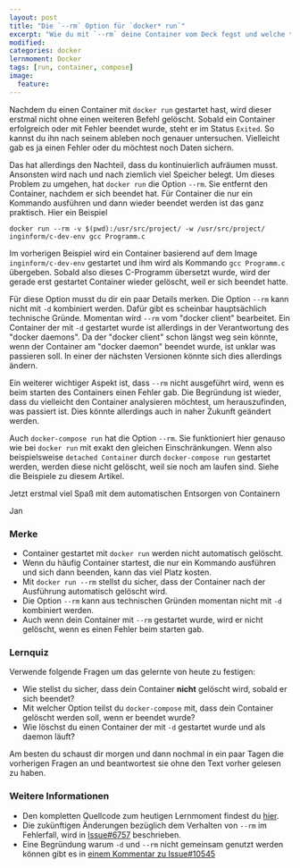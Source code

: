 ```yaml
---
layout: post
title: "Die `--rm` Option für `docker* run`"
excerpt: "Wie du mit `--rm` deine Container vom Deck fegst und welche trotzdem stehen bleiben."
modified:
categories: docker
lernmoment: Docker
tags: [run, container, compose]
image:
  feature: 
---
```


Nachdem du einen Container mit `docker run` gestartet hast, wird dieser erstmal nicht ohne einen weiteren Befehl gelöscht. Sobald ein Container erfolgreich oder mit Fehler beendet wurde, steht er im Status `Exited`. So kannst du ihn nach seinem ableben noch genauer untersuchen. Vielleicht gab es ja einen Fehler oder du möchtest noch Daten sichern.

Das hat allerdings den Nachteil, dass du kontinuierlich aufräumen musst. Ansonsten wird nach und nach ziemlich viel Speicher belegt. Um dieses Problem zu umgehen, hat `docker run` die Option `--rm`. Sie entfernt den Container, nachdem er sich beendet hat. Für Container die nur ein Kommando ausführen und dann wieder beendet werden ist das ganz praktisch. Hier ein Beispiel

```
docker run --rm -v $(pwd):/usr/src/project/ -w /usr/src/project/ inginform/c-dev-env gcc Programm.c
```

Im vorherigen Beispiel wird ein Container basierend auf dem Image `inginform/c-dev-env` gestartet und ihm wird als Kommando `gcc Programm.c` übergeben. Sobald also dieses C-Programm übersetzt wurde, wird der gerade erst gestartet Container wieder gelöscht, weil er sich beendet hatte.

Für diese Option musst du dir ein paar Details merken. Die Option `--rm` kann nicht mit `-d` kombiniert werden. Dafür gibt es scheinbar hauptsächlich technische Gründe. Momentan wird `--rm` vom "docker client" bearbeitet. Ein Container der mit `-d` gestartet wurde ist allerdings in der Verantwortung des "docker daemons". Da der "docker client" schon längst weg sein könnte, wenn der Container am "docker daemon" beendet wurde, ist unklar was passieren soll. In einer der nächsten Versionen könnte sich dies allerdings ändern.

Ein weiterer wichtiger Aspekt ist, dass `--rm` nicht ausgeführt wird, wenn es beim starten des Containers einen Fehler gab. Die Begründung ist wieder, dass du vielleicht den Container analysieren möchtest, um herauszufinden, was passiert ist. Dies könnte allerdings auch in naher Zukunft geändert werden.

Auch `docker-compose run` hat die Option `--rm`. Sie funktioniert hier genauso wie bei `docker run` mit exakt den gleichen Einschränkungen. Wenn also beispielsweise `detached Container` durch `docker-compose run` gestartet werden, werden diese nicht gelöscht, weil sie noch am laufen sind. Siehe die Beispiele zu diesem Artikel.

Jetzt erstmal viel Spaß mit dem automatischen Entsorgen von Containern

Jan


### Merke

-	Container gestartet mit `docker run` werden nicht automatisch gelöscht.
-	Wenn du häufig Container startest, die nur ein Kommando ausführen und sich dann beenden, kann das viel Platz kosten.
-	Mit `docker run --rm` stellst du sicher, dass der Container nach der Ausführung automatisch gelöscht wird.
-	Die Option `--rm` kann aus technischen Gründen momentan nicht mit `-d` kombiniert werden.
-	Auch wenn dein Container mit `--rm` gestartet wurde, wird er nicht gelöscht, wenn es einen Fehler beim starten gab.

### Lernquiz 

Verwende folgende Fragen um das gelernte von heute zu festigen:

-	Wie stellst du sicher, dass dein Container **nicht** gelöscht wird, sobald er sich beendet?
-	Mit welcher Option teilst du `docker-compose` mit, dass dein Container gelöscht werden soll, wenn er beendet wurde?
-	Wie löschst du einen Container der mit `-d` gestartet wurde und als daemon läuft?

Am besten du schaust dir morgen und dann nochmal in ein paar Tagen die vorherigen Fragen an und beantwortest sie ohne den Text vorher gelesen zu haben.

### Weitere Informationen

-	Den kompletten Quellcode zum heutigen Lernmoment findest du [hier](https://github.com/LernMoment/docker/tree/master/Run_--rm_Option).
-	Die zukünftigen Änderungen bezüglich dem Verhalten von `--rm` im Fehlerfall, wird in [Issue#6757](https://github.com/docker/docker/issues/6757) beschrieben. 
-	Eine Begründung warum `-d` und `--rm` nicht gemeinsam genutzt werden können gibt es in [einem Kommentar zu Issue#10545](https://github.com/docker/docker/issues/10545#issuecomment-73827389)
